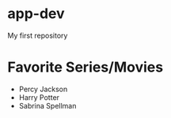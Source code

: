 # app-dev
 My first repository
 #  Favorite Series/Movies 
- Percy Jackson
- Harry Potter
- Sabrina Spellman
